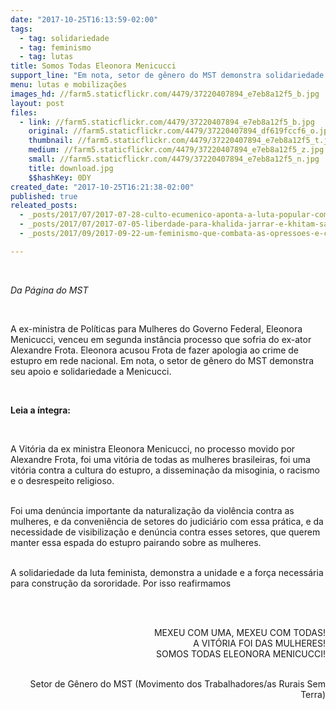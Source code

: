 ```yaml
---
date: "2017-10-25T16:13:59-02:00"
tags:
  - tag: solidariedade
  - tag: feminismo
  - tag: lutas
title: Somos Todas Eleonora Menicucci
support_line: "Em nota, setor de gênero do MST demonstra solidariedade e ex-ministra"
menu: lutas e mobilizações
images_hd: //farm5.staticflickr.com/4479/37220407894_e7eb8a12f5_b.jpg
layout: post
files:
  - link: //farm5.staticflickr.com/4479/37220407894_e7eb8a12f5_b.jpg
    original: //farm5.staticflickr.com/4479/37220407894_df619fccf6_o.jpg
    thumbnail: //farm5.staticflickr.com/4479/37220407894_e7eb8a12f5_t.jpg
    medium: //farm5.staticflickr.com/4479/37220407894_e7eb8a12f5_z.jpg
    small: //farm5.staticflickr.com/4479/37220407894_e7eb8a12f5_n.jpg
    title: download.jpg
    $$hashKey: 0DY
created_date: "2017-10-25T16:21:38-02:00"
published: true
releated_posts:
  - _posts/2017/07/2017-07-28-culto-ecumenico-aponta-a-luta-popular-como-instrumento-revolucionario.md
  - _posts/2017/07/2017-07-05-liberdade-para-khalida-jarrar-e-khitam-saafin-militantes-palestinas-detidas-pelas-forcas-de-ocupacao-israelenses.md
  - _posts/2017/09/2017-09-22-um-feminismo-que-combata-as-opressoes-e-compreenda-a-realidade-do-campo.md

---
```

<p>&nbsp;</p>

<p><em>Da P&aacute;gina do MST&nbsp;</em></p>

<p>&nbsp;</p>

<p>A ex-ministra de Pol&iacute;ticas para Mulheres do Governo Federal, Eleonora Menicucci, venceu em segunda inst&acirc;ncia processo que sofria do ex-ator Alexandre Frota. Eleonora acusou Frota de fazer apologia ao crime de estupro em rede nacional. Em nota, o setor de g&ecirc;nero do MST demonstra seu apoio e solidariedade a Menicucci.&nbsp;</p>

<p>&nbsp;</p>

<p><strong>Leia a &iacute;ntegra:&nbsp;</strong></p>

<p>&nbsp;</p>

<p>A Vit&oacute;ria da ex ministra Eleonora Menicucci, no processo movido por Alexandre Frota, foi uma vit&oacute;ria de todas as mulheres brasileiras, foi uma vit&oacute;ria contra a cultura do estupro, a dissemina&ccedil;&atilde;o da misoginia, o racismo e o desrespeito religioso.&nbsp;</p>

<p><br />
Foi uma den&uacute;ncia importante da naturaliza&ccedil;&atilde;o da viol&ecirc;ncia contra as mulheres, e da conveni&ecirc;ncia de setores do judici&aacute;rio com essa pr&aacute;tica, e da necessidade de visibiliza&ccedil;&atilde;o e den&uacute;ncia contra esses setores, que querem manter essa espada do estupro pairando sobre as mulheres.</p>

<p><br />
A solidariedade da luta feminista, demonstra a unidade e a for&ccedil;a necess&aacute;ria para constru&ccedil;&atilde;o da sororidade. Por isso reafirmamos</p>

<p style="text-align: right;">&nbsp;</p>

<p style="text-align: right;"><br />
MEXEU COM UMA, MEXEU COM TODAS!<br />
A VIT&Oacute;RIA FOI DAS MULHERES!<br />
SOMOS TODAS ELEONORA MENICUCCI!</p>

<p style="text-align: right;"><br />
Setor de G&ecirc;nero do MST (Movimento dos Trabalhadores/as Rurais Sem Terra)</p>
